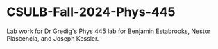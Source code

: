 # CSULB-Fall-2024-Phys-445
Lab work for Dr Gredig's Phys 445 lab for Benjamin Estabrooks, Nestor Plascencia, and Joseph Kessler.
